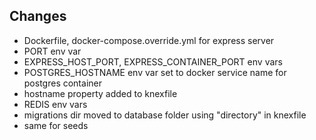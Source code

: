 ## Changes
- Dockerfile, docker-compose.override.yml for express server
- PORT env var
- EXPRESS_HOST_PORT, EXPRESS_CONTAINER_PORT env vars
- POSTGRES_HOSTNAME env var set to docker service name for postgres container
- hostname property added to knexfile
- REDIS env vars
- migrations dir moved to database folder using "directory" in knexfile
- same for seeds

